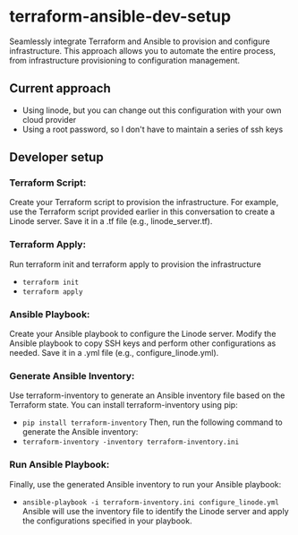 # terraform-ansible-dev-setup
Seamlessly integrate Terraform and Ansible to provision and configure infrastructure. This approach allows you to automate the entire process, from infrastructure provisioning to configuration management.

## Current approach
* Using linode, but you can change out this configuration with your own cloud provider
* Using a root password, so I don't have to maintain a series of ssh keys

## Developer setup
### Terraform Script:
Create your Terraform script to provision the infrastructure. For example, use the Terraform script provided earlier in this conversation to create a Linode server. Save it in a .tf file (e.g., linode_server.tf).
### Terraform Apply:
Run terraform init and terraform apply to provision the infrastructure
* `terraform init`
* `terraform apply`
### Ansible Playbook:
Create your Ansible playbook to configure the Linode server. Modify the Ansible playbook to copy SSH keys and perform other configurations as needed. Save it in a .yml file (e.g., configure_linode.yml).
### Generate Ansible Inventory:
Use terraform-inventory to generate an Ansible inventory file based on the Terraform state. You can install terraform-inventory using pip:
* `pip install terraform-inventory`
Then, run the following command to generate the Ansible inventory:
* `terraform-inventory -inventory terraform-inventory.ini`
### Run Ansible Playbook:
Finally, use the generated Ansible inventory to run your Ansible playbook:
* `ansible-playbook -i terraform-inventory.ini configure_linode.yml`
Ansible will use the inventory file to identify the Linode server and apply the configurations specified in your playbook.

